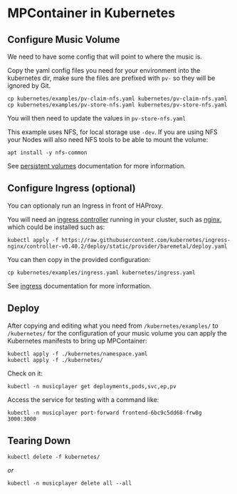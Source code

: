 # MPContainer in Kubernetes

## Configure Music Volume

We need to have some config that will point to where the music is.

Copy the yaml config files you need for your environment into the kubernetes dir, make sure the files are prefixed with `pv-` so they will be ignored by Git.

```shell
cp kubernetes/examples/pv-claim-nfs.yaml kubernetes/pv-claim-nfs.yaml
cp kubernetes/examples/pv-store-nfs.yaml kubernetes/pv-store-nfs.yaml
```

You will then need to update the values in `pv-store-nfs.yaml`

This example uses NFS, for local storage use `-dev`. If you are using NFS your Nodes will also need NFS tools to be able to mount the volume:

```shell
apt install -y nfs-common
```

See [persistent volumes][docs-pv] documentation for more information.

## Configure Ingress (optional)

You can optionaly run an Ingress in front of HAProxy.

You will need an [ingress controller][docs-ingress-controller] running in your cluster, such as [nginx][nginx-ingress], which could be installed such as:

```shell
kubectl apply -f https://raw.githubusercontent.com/kubernetes/ingress-nginx/controller-v0.40.2/deploy/static/provider/baremetal/deploy.yaml
```

You can then copy in the provided configuration:

```shell
cp kubernetes/examples/ingress.yaml kubernetes/ingress.yaml
```

See [ingress][docs-ingress] documentation for more information.

## Deploy

After copying and editing what you need from `/kubernetes/examples/` to `/kubernetes/` for the configuration of your music volume you can apply the Kubernetes manifests to bring up MPContainer:

```shell
kubectl apply -f ./kubernetes/namespace.yaml
kubectl apply -f ./kubernetes/
```

Check on it:

```shell
kubectl -n musicplayer get deployments,pods,svc,ep,pv
```

Access the service for testing with a command like:

```shell
kubectl -n musicplayer port-forward frontend-6bc9c5dd68-frw8g 3000:3000
```

## Tearing Down

```shell
kubectl delete -f kubernetes/
```

_or_

```shell
kubectl -n musicplayer delete all --all
```

[docs-pv]: https://kubernetes.io/docs/concepts/storage/persistent-volumes/
[docs-ingress-controller]: https://kubernetes.io/docs/concepts/services-networking/ingress-controllers/
[docs-ingress]: https://kubernetes.io/docs/concepts/services-networking/ingress/
[nginx-ingress]: https://kubernetes.github.io/ingress-nginx/


